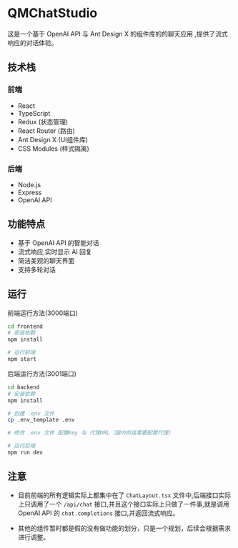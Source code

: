 # QMChatStudio

这是一个基于 OpenAI API 与 Ant Design X 的组件库的的聊天应用 ,提供了流式响应的对话体验。

## 技术栈

### 前端
- React 
- TypeScript
- Redux (状态管理)
- React Router (路由)
- Ant Design X (UI组件库)
- CSS Modules (样式隔离)

### 后端
- Node.js
- Express
- OpenAI API

## 功能特点

- 基于 OpenAI API 的智能对话
- 流式响应,实时显示 AI 回复
- 简洁美观的聊天界面
- 支持多轮对话

## 运行

前端运行方法(3000端口)
```bash
cd frontend
# 安装依赖
npm install

# 运行前端
npm start
```

后端运行方法(3001端口)
```bash
cd backend
# 安装依赖
npm install

# 创建 .env 文件
cp .env_template .env

# 修改 .env 文件 配置Key 与 代理URL（国内的话需要配置代理）

# 运行后端
npm run dev
```

## 注意

- 目前前端的所有逻辑实际上都集中在了 `ChatLayout.tsx` 文件中,后端接口实际上只调用了一个 `/api/chat` 接口,并且这个接口实际上只做了一件事,就是调用 OpenAI API 的 `chat.completions` 接口,并返回流式响应。

- 其他的组件暂时都是假的没有做功能的划分，只是一个规划，后续会根据需求进行调整。
